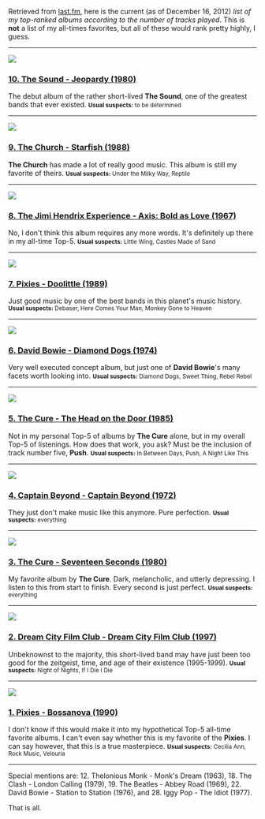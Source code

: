 Retrieved from [last.fm](http://www.last.fm/user/zenpunch/charts?subtype=albums), here is the current (as of December 16, 2012) *list of my top-ranked albums according to the number of tracks played*. This is **not** a list of my all-times favorites, but all of these would rank pretty highly, I guess.

___

<img src="http://userserve-ak.last.fm/serve/500/71805704/Jeopardy+PNG.png" class="left-wrap album-cover-small" />

### [10. The Sound - Jeopardy (1980)](https://en.wikipedia.org/wiki/Jeopardy_%28album%29)

The debut album of the rather short-lived **The Sound**, one of the greatest bands that ever existed.
<small><b>Usual suspects:</b> to be determined</small>


___

<img src="http://userserve-ak.last.fm/serve/_/62719467/Starfish+PNG.png" class="left-wrap album-cover-small" />

### [9. The Church - Starfish (1988)](https://en.wikipedia.org/wiki/Starfish_%28album%29)

**The Church** has made a lot of really good music. This album is still my favorite of theirs.
<small><b>Usual suspects:</b> Under the Milky Way, Reptile</small>

___

<img src="http://userserve-ak.last.fm/serve/_/59607885/Axis+Bold+As+Love++HQ+cover.png" class="left-wrap album-cover-small" />

### [8. The Jimi Hendrix Experience - Axis: Bold as Love (1967)](https://en.wikipedia.org/wiki/Axis_Bold_As_Love)

No, I don't think this album requires any more words. It's definitely up there in my all-time Top-5.
<small><b>Usual suspects:</b> Little Wing, Castles Made of Sand</small>

___

<img src="http://userserve-ak.last.fm/serve/_/74155372/Doolittle+600fullcover.png" class="left-wrap album-cover-small" />

### [7. Pixies - Doolittle (1989)](https://en.wikipedia.org/wiki/Doolittle_%28album%29)

Just good music by one of the best bands in this planet's music history.
<small><b>Usual suspects:</b> Debaser, Here Comes Your Man, Monkey Gone to Heaven</small>

___

<img src="http://userserve-ak.last.fm/serve/_/62905951/Diamond+Dogs++HQ+cover.png" class="left-wrap album-cover-small" />

### [6. David Bowie - Diamond Dogs (1974)](https://en.wikipedia.org/wiki/Diamond_Dogs)

Very well executed concept album, but just one of **David Bowie**'s many facets worth looking into.
<small><b>Usual suspects:</b> Diamond Dogs, Sweet Thing, Rebel Rebel</small>

___

<img src="http://userserve-ak.last.fm/serve/500/40123057/The+Head+On+The+Door.png" class="left-wrap album-cover-small" />

### [5. The Cure - The Head on the Door (1985)](https://en.wikipedia.org/wiki/The_Head_on_the_Door)

Not in my personal Top-5 of albums by **The Cure** alone, but in my overall Top-5 of listenings. How does that work, you ask? Must be the inclusion of track number five, **Push**.
<small><b>Usual suspects:</b> In Between Days, Push, A Night Like This</small>

___

<img src="http://userserve-ak.last.fm/serve/_/14425979/Captain+Beyond+R11345391194830229.png" class="left-wrap album-cover-small" />

### [4. Captain Beyond - Captain Beyond (1972)](https://en.wikipedia.org/wiki/Captain_Beyond_%28album%29)

They just don't make music like this anymore. Pure perfection.
<small><b>Usual suspects:</b> everything</small>

___

<img src="http://userserve-ak.last.fm/serve/500/40123475/Seventeen+Seconds.png" class="left-wrap album-cover-small" />

### [3. The Cure - Seventeen Seconds (1980)](https://en.wikipedia.org/wiki/Seventeen_Seconds)

My favorite album by **The Cure**. Dark, melancholic, and utterly depressing. I listen to this from start to finish. Every second is just perfect.
<small><b>Usual suspects:</b> everything</small>

___

<img src="http://userserve-ak.last.fm/serve/500/55076555/Dream+City+Film+Club+folder.jpg" class="left-wrap album-cover-small" />

### [2. Dream City Film Club - Dream City Film Club (1997)](https://en.wikipedia.org/wiki/Dream_City_Film_Club)

Unbeknownst to the majority, this short-lived band may have just been too good for the zeitgeist, time, and age of their existence (1995-1999).
<small><b>Usual suspects:</b> Night of Nights, If I Die I Die</small>

___

<img src="http://userserve-ak.last.fm/serve/500/57756113/Bossanova+PNG.png" class="left-wrap album-cover-small" />

### [1. Pixies - Bossanova (1990)](https://en.wikipedia.org/wiki/Bossanova)

I don't know if this would make it into my hypothetical Top-5 all-time favorite albums. I can't even say whether this is my favorite of the **Pixies**. I can say however, that this is a true masterpiece.
<small><b>Usual suspects:</b> Cecilia Ann, Rock Music, Velouria</small>

___

Special mentions are: 12. Thelonious Monk - Monk's Dream (1963), 18. The Clash - London Calling (1979), 19. The Beatles - Abbey Road (1969), 22. David Bowie - Station to Station (1976), and 28. Iggy Pop - The Idiot (1977).

That is all.